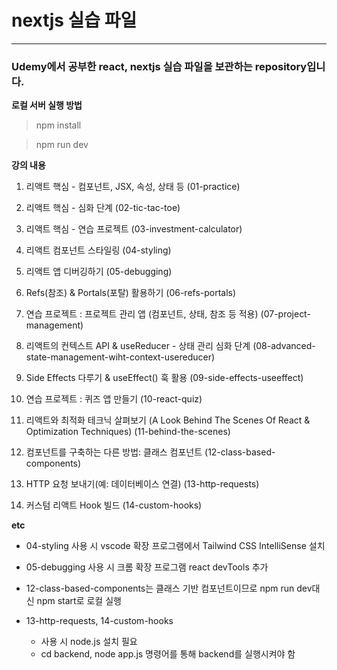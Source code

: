 # nextjs 실습 파일

---

### Udemy에서 공부한 react, nextjs 실습 파일을 보관하는 repository입니다.

**로컬 서버 실행 방법**

> npm install

> npm run dev

**강의 내용**

1. 리액트 핵심 - 컴포넌트, JSX, 속성, 상태 등 (01-practice)

2. 리액트 핵심 - 심화 단계 (02-tic-tac-toe)

3. 리액트 핵심 - 연습 프로젝트 (03-investment-calculator)

4. 리액트 컴포넌트 스타일링 (04-styling)

5. 리액트 앱 디버깅하기 (05-debugging)

6. Refs(참조) & Portals(포탈) 활용하기 (06-refs-portals)

7. 연습 프로젝트 : 프로젝트 관리 앱 (컴포넌트, 상태, 참조 등 적용) (07-project-management)

8. 리액트의 컨텍스트 API & useReducer - 상태 관리 심화 단계 (08-advanced-state-management-wiht-context-usereducer)

9. Side Effects 다루기 & useEffect() 훅 활용 (09-side-effects-useeffect)

10. 연습 프로젝트 : 퀴즈 앱 만들기 (10-react-quiz)

11. 리액트와 최적화 테크닉 살펴보기 (A Look Behind The Scenes Of React & Optimization Techniques) (11-behind-the-scenes)

12. 컴포넌트를 구축하는 다른 방법: 클래스 컴포넌트 (12-class-based-components)

13. HTTP 요청 보내기(예: 데이터베이스 연결) (13-http-requests)

14. 커스텀 리액트 Hook 빌드 (14-custom-hooks)

**etc**

- 04-styling 사용 시 vscode 확장 프로그램에서 Tailwind CSS IntelliSense 설치

- 05-debugging 사용 시 크롬 확장 프로그램 react devTools 추가

- 12-class-based-components는 클래스 기반 컴포넌트이므로 npm run dev대신 npm start로 로컬 실행

- 13-http-requests, 14-custom-hooks
  - 사용 시 node.js 설치 필요
  - cd backend, node app.js 명령어를 통해 backend를 실행시켜야 함
